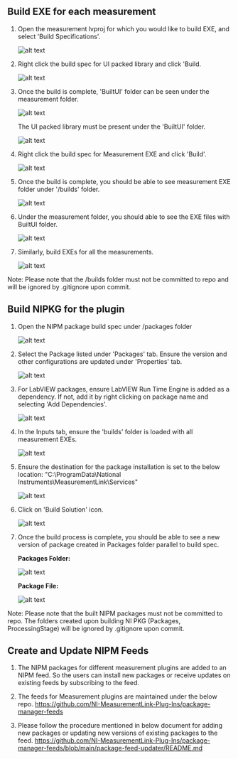 ## Build EXE for each measurement
1. Open the measurement lvproj for which you would like to build EXE, and select 'Build Specifications'.
    
    ![alt text](images/meas-lvproj.png)

2. Right click the build spec for UI packed library and click 'Build.

    ![alt text](images/build-ui-packed-lib.png)

3. Once the build is complete, 'BuiltUI' folder can be seen under the measurement folder.

    ![alt text](https://github.com/NI-MeasurementLink-Plug-Ins/audio-dac/blob/main/docs/images/buit-ui-folder.PNG)

    The UI packed library must be present under the 'BuiltUI' folder.

    ![alt text](images/built-ui-lib.png)

4. Right click the build spec for Measurement EXE and click 'Build'.
    
    ![alt text](images/build-measurement-exe.png)

5. Once the build is complete, you should be able to see measurement EXE folder under '/builds' folder.
    
    ![alt text](images/build-folder.png)

6. Under the measurement folder, you should able to see the EXE files with BuiltUI folder.
    
    ![alt text](images/meas-exe-folder-ui-copied.png)

7. Similarly, build EXEs for all the measurements.
    
    ![alt text](images/build-folder-with-all-meas.png)


Note: Please note that the /builds folder must not be committed to repo and will be ignored by .gitignore upon commit.


## Build NIPKG for the plugin

1. Open the NIPM package build spec under /packages folder
    
    ![alt text](images/packages-folder.png)

2. Select the Package listed under 'Packages' tab. Ensure the version and other configurations are updated under 'Properties' tab.
    
    ![alt text](images/nipb-package-properties.png)

3. For LabVIEW packages, ensure LabVIEW Run Time Engine is added as a dependency. If not, add it by right clicking on package name and selecting 'Add Dependencies'.
    
    ![alt text](images/add-dependencies.png)

4. In the Inputs tab, ensure the 'builds' folder is loaded with all measurement EXEs. 

    ![alt text](images/nipb-inputs-tab.png)

5. Ensure the destination for the package installation is set to the below location:
    "C:\ProgramData\National Instruments\MeasurementLink\Services"

    ![alt text](images/nipb-destinations.png)

6. Click on 'Build Solution' icon.

    ![alt text](images/nipb-build-solution.png)

7. Once the build process is complete, you should be able to see a new version of package created in Packages folder parallel to build spec.
    
    **Packages Folder:**
   
    ![alt text](images/built-packages.png)

    **Package File:**
   
    ![alt text](images/nipm-package-file.png)


Note: Please note that the built NIPM packages must not be committed to repo. The folders created upon building NI PKG (Packages, ProcessingStage) will be ignored by .gitignore upon commit.


## Create and Update NIPM Feeds
1. The NIPM packages for different measurement plugins are added to an NIPM feed. So the users can install new packages or receive updates on existing feeds by subscribing to the feed.

2. The feeds for Measurement plugins are maintained under the below repo.
https://github.com/NI-MeasurementLink-Plug-Ins/package-manager-feeds

3. Please follow the procedure mentioned in below document for adding new packages or updating new versions of existing packages to the feed.
https://github.com/NI-MeasurementLink-Plug-Ins/package-manager-feeds/blob/main/package-feed-updater/README.md



